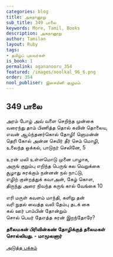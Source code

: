 ```yaml
---
categories: blog
title: அகநானூறு
sub_title: 349 பாலை
keywords: More, Tamil, Books
description: அகநானூறு
author: Tamilan
layout: Ruby
tags:
- தமிழ்ப் புலவர்கள்
is_book: 1
permalink: agananooru_354
featured: /images/noolkal_96_6.png
order: 354
nool_publiser: இசையினி குழுமம்
---
```



## 349 பாலை

அரம் போழ் அவ் வளை செறிந்த முன்கை  
வரைந்து தாம் பிணித்த தொல் கவின் தொலைய,  
எவன் ஆய்ந்தனர்கொல் தோழி! ஞெமன்ன்  
தெரி கோல் அன்ன செயிர் தீர் செம் மொழி,  
உலைந்த ஒக்கல், பாடுநர் செலினே, 5

உரன் மலி உள்ளமொடு முனை பாழாக,  
அருங் குறும்பு எறிந்த பெருங் கல வெறுக்கை  
சூழாது சுரக்கும் நன்னன் நல் நாட்டு,  
எழிற் குன்றத்துக் கவாஅன், கேழ் கொள,  
திருந்து அரை நிவந்த கருங் கால் வேங்கை 10

எரி மருள் கவளம் மாந்தி, களிறு தன்  
வரி நுதல் வைத்த வலி தேம்பு தடக் கை  
கல் ஊர் பாம்பின் தோன்றும்  
சொல் பெயர் தேஎத்த சுரன் இறந்தோரே?

**தலைமகன் பிரிவின்கண் தோழிக்குத் தலைமகள்  
சொல்லியது. - மாமூலனார்**

[அடுத்த பக்கம்](agananooru_355)